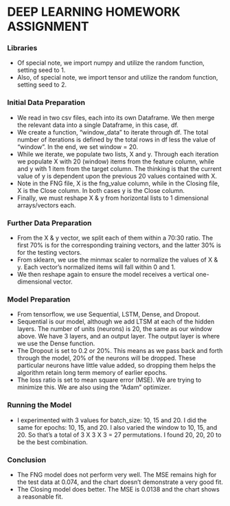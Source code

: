 # DEEP LEARNING HOMEWORK ASSIGNMENT

### Libraries
- Of special note, we import numpy and utilize the random function, setting seed to 1.
- Also, of special note, we import tensor and utilize the random function, setting seed to 2.

### Initial Data Preparation
- We read in two csv files, each into its own Dataframe.   We then merge the relevant data into a single Dataframe, in this case, df.
- We create a function, “window_data” to iterate through df.   The total number of iterations is defined by the total rows in df less the value of “window”.  In the end, we set window = 20.
- While we iterate, we populate two lists, X and y.  Through each iteration we populate X with 20 (window) items from the feature column, while and y with 1 item from the target column.   The thinking is that the current value of y is dependent upon the previous 20 values contained with X.
- Note in the FNG file, X is the fng_value column, while in the Closing file, X is the Close column.   In both cases y is the Close column.
- Finally, we must reshape X & y from horizontal lists to 1 dimensional arrays/vectors each.

### Further Data Preparation
- From the X & y vector, we split each of them within a 70:30 ratio.   The first 70% is for the corresponding training vectors, and the latter 30% is for the testing vectors.
- From sklearn, we use the minmax scaler to normalize the values of X & y.   Each vector’s normalized items will fall within 0 and 1.
- We then reshape again to ensure the model receives a vertical one-dimensional vector.

### Model Preparation
- From tensorflow, we use Sequential, LSTM, Dense, and Dropout.
- Sequential is our model, although we add LTSM at each of the hidden layers.   The number of units (neurons) is 20, the same as our window above.   We have 3 layers, and an output layer.  The output layer is where we use the Dense function.
- The Dropout is set to 0.2 or 20%.   This means as we pass back and forth through the model, 20% of the neurons will be dropped.   These particular neurons have little value added, so dropping them helps the algorithm retain long term memory of earlier epochs.
- The loss ratio is set to mean square error (MSE).   We are trying to minimize this.    We are also using the “Adam” optimizer.

### Running the Model
- I experimented with 3 values for batch_size:  10, 15 and 20.   I did the same for epochs: 10, 15, and 20.  I also varied the window to 10, 15, and 20.   So that’s a total of 3 X 3 X 3 = 27 permutations.   I found 20, 20, 20 to be the best combination.

### Conclusion
- The FNG model does not perform very well.   The MSE remains high for the test data at 0.074, and the chart doesn’t demonstrate a very good fit. 
- The Closing model does better.   The MSE is 0.0138 and the chart shows a reasonable fit.   
